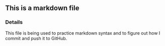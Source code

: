 ## This is a markdown file

### Details
This file is being used to practice markdown syntax
and to figure out how I commit and push it to GitHub.

